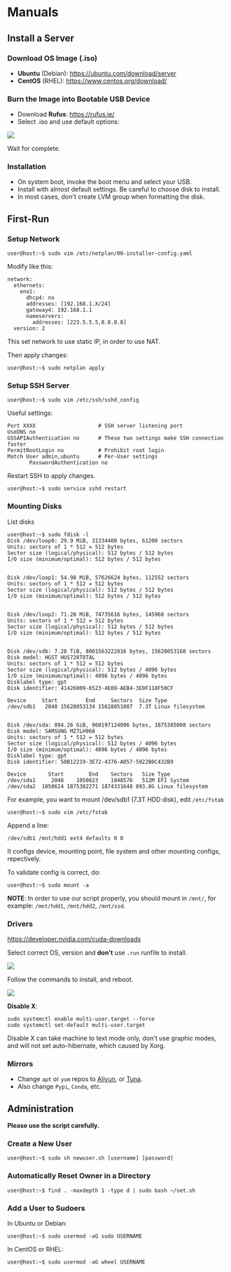# Manuals

## Install a Server

### Download OS Image (.iso)

* **Ubuntu** (Debian): https://ubuntu.com/download/server
* **CentOS** (RHEL): https://www.centos.org/download/

### Burn the Image into Bootable USB Device

* Download **Rufus**: https://rufus.ie/
* Select .iso and use default options:

![](a.png)

Wait for complete.

### Installation

* On system boot, invoke the boot menu and select your USB.
* Install with almost default settings. Be careful to choose disk to install.
* In most cases, don't create LVM group when formatting the disk.

## First-Run

### Setup Network

```console
user@host:~$ sudo vim /etc/netplan/00-installer-config.yaml
```
Modify like this:
```
network:
  ethernets:
    eno1:
      dhcp4: no
      addresses: [192.168.1.X/24]
      gateway4: 192.168.1.1
      nameservers:
        addresses: [223.5.5.5,8.8.8.8]
  version: 2
```

This set network to use static IP, in order to use NAT.

Then apply changes:
```console
user@host:~$ sudo netplan apply
```

### Setup SSH Server

```console
user@host:~$ sudo vim /etc/ssh/sshd_config
```
Useful settings:
```
Port XXXX                    # SSH server listening port
UseDNS no
GSSAPIAuthentication no      # These two settings make SSH connection faster
PermitRootLogin no           # Prohibit root login
Match User admin,ubuntu      # Per-User settings
       PasswordAuthentication no
```
Restart SSH to apply changes.
```console
user@host:~$ sudo service sshd restart
```

### Mounting Disks

List disks
```console
user@host:~$ sudo fdisk -l
Disk /dev/loop0: 29.9 MiB, 31334400 bytes, 61200 sectors
Units: sectors of 1 * 512 = 512 bytes
Sector size (logical/physical): 512 bytes / 512 bytes
I/O size (minimum/optimal): 512 bytes / 512 bytes


Disk /dev/loop1: 54.98 MiB, 57626624 bytes, 112552 sectors
Units: sectors of 1 * 512 = 512 bytes
Sector size (logical/physical): 512 bytes / 512 bytes
I/O size (minimum/optimal): 512 bytes / 512 bytes


Disk /dev/loop2: 71.28 MiB, 74735616 bytes, 145968 sectors
Units: sectors of 1 * 512 = 512 bytes
Sector size (logical/physical): 512 bytes / 512 bytes
I/O size (minimum/optimal): 512 bytes / 512 bytes


Disk /dev/sdb: 7.28 TiB, 8001563222016 bytes, 15628053168 sectors
Disk model: HGST HUS728T8TAL
Units: sectors of 1 * 512 = 512 bytes
Sector size (logical/physical): 512 bytes / 4096 bytes
I/O size (minimum/optimal): 4096 bytes / 4096 bytes
Disklabel type: gpt
Disk identifier: 41426009-6523-4E08-AEB4-3E0F118F50CF

Device     Start         End     Sectors  Size Type
/dev/sdb1   2048 15628053134 15628051087  7.3T Linux filesystem


Disk /dev/sda: 894.26 GiB, 960197124096 bytes, 1875385008 sectors
Disk model: SAMSUNG MZ7LH960
Units: sectors of 1 * 512 = 512 bytes
Sector size (logical/physical): 512 bytes / 4096 bytes
I/O size (minimum/optimal): 4096 bytes / 4096 bytes
Disklabel type: gpt
Disk identifier: 50B12219-3E72-4376-A057-5922B0C432B9

Device       Start        End    Sectors   Size Type
/dev/sda1     2048    1050623    1048576   512M EFI System
/dev/sda2  1050624 1875382271 1874331648 893.8G Linux filesystem
```

For example, you want to mount /dev/sdb1 (7.3T HDD disk), edit `/etc/fstab`
```console
user@host:~$ sudo vim /etc/fstab
```

Append a line:
```
/dev/sdb1 /mnt/hdd1 ext4 defaults 0 0
```
It configs device, mounting point, file system and other mounting configs, repectively.

To validate config is correct, do:
```console
user@host:~$ sudo mount -a
```

**NOTE**:
In order to use our script properly, you should mount in `/mnt/`, for example: `/mnt/hdd1`, `/mnt/hdd2`, `/mnt/ssd`.


### Drivers

https://developer.nvidia.com/cuda-downloads

Select correct OS, version and **don't** use `.run` runfile to install.

![](b.png)

Follow the commands to install, and reboot.

![](c.png)

**Disable X**:
```console
sudo systemctl enable multi-user.target --force
sudo systemctl set-default multi-user.target
```
Disable X can take machine to text mode only, don't use graphic modes, and will not set auto-hibernate, which caused by Xorg.


### Mirrors

* Change `apt` or `yum` repos to [Aliyun](https://developer.aliyun.com/mirror/), or [Tuna](https://mirrors.tuna.tsinghua.edu.cn/).
* Also change `Pypi`, `Conda`, etc.


## Administration

**Please use the script carefully.**

### Create a New User

```console
user@host:~$ sudo sh newuser.sh [username] [password]
```

### Automatically Reset Owner in a Directory

```console
user@host:~$ find . -maxdepth 1 -type d | sudo bash ~/set.sh
```

### Add a User to Sudoers

In Ubuntu or Debian:
```console
user@host:~$ sudo usermod -aG sudo USERNAME
```

In CentOS or RHEL:
```console
user@host:~$ sudo usermod -aG wheel USERNAME
```
